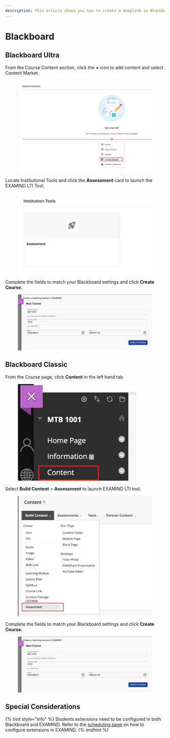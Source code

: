 ```yaml
---
description: This article shows you how to create a deeplink in Blackboard.
---
```


# Blackboard

## Blackboard Ultra

From the Course Content section, click the **+** icon to add content and select Content Market.

<figure><img src="../../../.gitbook/assets/ultra-course-view-png (1).webp" alt=""><figcaption></figcaption></figure>

Locate Institutional Tools and click the **Assessment** card to launch the EXAMIND LTI Tool.

<figure><img src="../../../.gitbook/assets/content-market-png.webp" alt=""><figcaption></figcaption></figure>

Complete the fields to match your Blackboard settings and click **Create Course.**

<figure><img src="../../../.gitbook/assets/create-course-png-1-1.webp" alt=""><figcaption></figcaption></figure>

## Blackboard Classic

From the Course page, click **Content** in the left hand tab.

<figure><img src="../../../.gitbook/assets/course-content-png.webp" alt=""><figcaption></figcaption></figure>

Select **Build Content** > **Assessment** to launch EXAMIND LTI tool.

<figure><img src="../../../.gitbook/assets/build-content-png.webp" alt=""><figcaption></figcaption></figure>

Complete the fields to match your Blackboard settings and click **Create Course.**

<figure><img src="../../../.gitbook/assets/create-course-png-1-1.webp" alt=""><figcaption></figcaption></figure>

## Special Considerations

{% hint style="info" %}
Students extensions need to be configured in both Blackboard and EXAMIND. Refer to the [scheduling page](../../../deliver/schedule.md) on how to configure extensions in EXAMIND.
{% endhint %}
